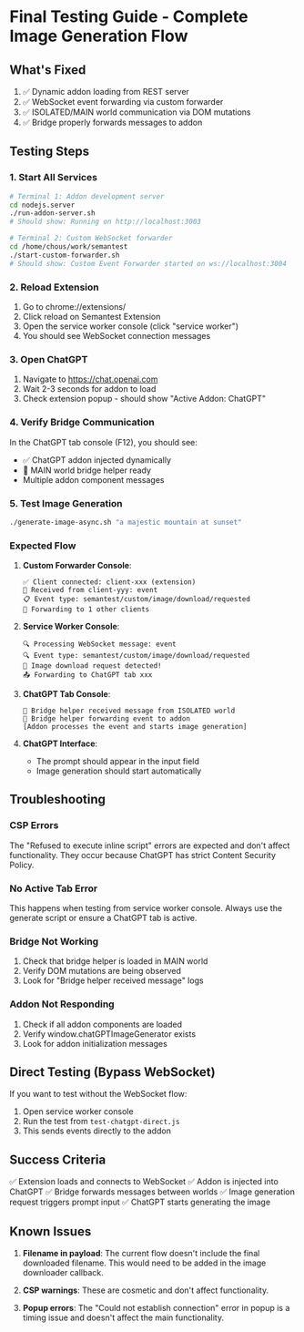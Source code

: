 # Final Testing Guide - Complete Image Generation Flow

## What's Fixed

1. ✅ Dynamic addon loading from REST server
2. ✅ WebSocket event forwarding via custom forwarder
3. ✅ ISOLATED/MAIN world communication via DOM mutations
4. ✅ Bridge properly forwards messages to addon

## Testing Steps

### 1. Start All Services

```bash
# Terminal 1: Addon development server
cd nodejs.server
./run-addon-server.sh
# Should show: Running on http://localhost:3003

# Terminal 2: Custom WebSocket forwarder
cd /home/chous/work/semantest
./start-custom-forwarder.sh
# Should show: Custom Event Forwarder started on ws://localhost:3004
```

### 2. Reload Extension

1. Go to chrome://extensions/
2. Click reload on Semantest Extension
3. Open the service worker console (click "service worker")
4. You should see WebSocket connection messages

### 3. Open ChatGPT

1. Navigate to https://chat.openai.com
2. Wait 2-3 seconds for addon to load
3. Check extension popup - should show "Active Addon: ChatGPT"

### 4. Verify Bridge Communication

In the ChatGPT tab console (F12), you should see:
- ✅ ChatGPT addon injected dynamically
- 🌉 MAIN world bridge helper ready
- Multiple addon component messages

### 5. Test Image Generation

```bash
./generate-image-async.sh "a majestic mountain at sunset"
```

### Expected Flow

1. **Custom Forwarder Console**:
   ```
   ✅ Client connected: client-xxx (extension)
   📨 Received from client-yyy: event
   📋 Event type: semantest/custom/image/download/requested
   🔄 Forwarding to 1 other clients
   ```

2. **Service Worker Console**:
   ```
   🔍 Processing WebSocket message: event
   🔍 Event type: semantest/custom/image/download/requested
   🎯 Image download request detected!
   📤 Forwarding to ChatGPT tab xxx
   ```

3. **ChatGPT Tab Console**:
   ```
   🌉 Bridge helper received message from ISOLATED world
   🌉 Bridge helper forwarding event to addon
   [Addon processes the event and starts image generation]
   ```

4. **ChatGPT Interface**:
   - The prompt should appear in the input field
   - Image generation should start automatically

## Troubleshooting

### CSP Errors
The "Refused to execute inline script" errors are expected and don't affect functionality. They occur because ChatGPT has strict Content Security Policy.

### No Active Tab Error
This happens when testing from service worker console. Always use the generate script or ensure a ChatGPT tab is active.

### Bridge Not Working
1. Check that bridge helper is loaded in MAIN world
2. Verify DOM mutations are being observed
3. Look for "Bridge helper received message" logs

### Addon Not Responding
1. Check if all addon components are loaded
2. Verify window.chatGPTImageGenerator exists
3. Look for addon initialization messages

## Direct Testing (Bypass WebSocket)

If you want to test without the WebSocket flow:

1. Open service worker console
2. Run the test from `test-chatgpt-direct.js`
3. This sends events directly to the addon

## Success Criteria

✅ Extension loads and connects to WebSocket
✅ Addon is injected into ChatGPT
✅ Bridge forwards messages between worlds
✅ Image generation request triggers prompt input
✅ ChatGPT starts generating the image

## Known Issues

1. **Filename in payload**: The current flow doesn't include the final downloaded filename. This would need to be added in the image downloader callback.

2. **CSP warnings**: These are cosmetic and don't affect functionality.

3. **Popup errors**: The "Could not establish connection" error in popup is a timing issue and doesn't affect the main functionality.